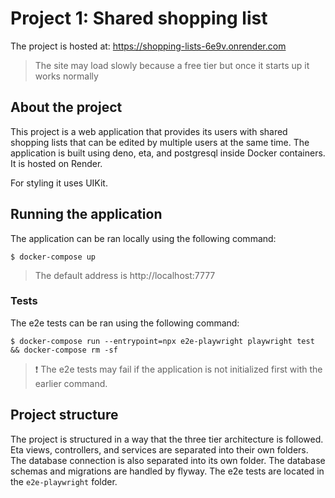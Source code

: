 # Project 1: Shared shopping list

The project is hosted at: https://shopping-lists-6e9v.onrender.com
> The site may load slowly because a free tier but once it starts up it works normally

## About the project

This project is a web application that provides its users with shared shopping lists that can be edited by multiple users at the same time. The application is built using deno, eta, and postgresql inside Docker containers. It is hosted on Render.

For styling it uses UIKit.


## Running the application

The application can be ran locally using the following command:

```
$ docker-compose up
```

> The default address is http://localhost:7777

### Tests
The e2e tests can be ran using the following command:

```
$ docker-compose run --entrypoint=npx e2e-playwright playwright test && docker-compose rm -sf
```

> ❗ The e2e tests may fail if the application is not initialized first with the 
> earlier command.


## Project structure

The project is structured in a way that the three tier 
architecture is followed. Eta views, controllers, and 
services are separated into their own folders. The 
database connection is also separated into its own folder. The 
database schemas and migrations are handled by flyway. 
The e2e tests are located in the `e2e-playwright` 
folder.